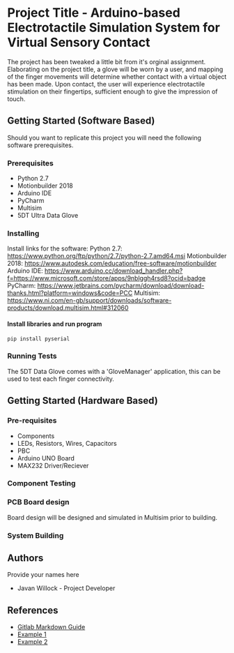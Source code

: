# Project Title - Arduino-based Electrotactile Simulation System for Virtual Sensory Contact

The project has been tweaked a little bit from it's orginal assignment. Elaborating on the project title, a glove will be worn by a user, and mapping of the finger movements will determine whether contact with a virtual object has been made.
Upon contact, the user will experience electrotactile stimulation on their fingertips, sufficient enough to give the impression of touch.


## Getting Started (Software Based)
Should you want to replicate this project you will need the following software prerequisites.

### Prerequisites
* Python 2.7 
* Motionbuilder 2018
* Arduino IDE
* PyCharm
* Multisim
* 5DT Ultra Data Glove

### Installing
Install links for the software:
Python 2.7: https://www.python.org/ftp/python/2.7/python-2.7.amd64.msi
Motionbuilder 2018: https://www.autodesk.com/education/free-software/motionbuilder
Arduino IDE: https://www.arduino.cc/download_handler.php?f=https://www.microsoft.com/store/apps/9nblggh4rsd8?ocid=badge
PyCharm: https://www.jetbrains.com/pycharm/download/download-thanks.html?platform=windows&code=PCC
Multisim: https://www.ni.com/en-gb/support/downloads/software-products/download.multisim.html#312060

#### Install libraries and run program

```
pip install pyserial
```

### Running Tests
The 5DT Data Glove comes with a 'GloveManager' application, this can be used to test each finger connectivity.

## Getting Started (Hardware Based)

### Pre-requisites

* Components
*   LEDs, Resistors, Wires, Capacitors
* PBC
* Arduino UNO Board
* MAX232 Driver/Reciever
 
### Component Testing

### PCB Board design
Board design will be designed and simulated in Multisim prior to building.

### System Building

## Authors
Provide your names here
* Javan Willock - Project Developer

## References
* [Gitlab Markdown Guide](https://docs.gitlab.com/ee/user/markdown.html)
* [Example 1](https://github.com/erasmus-without-paper/ewp-specs-sec-intro/tree/v2.0.2)
* [Example 2](https://github.com/erasmus-without-paper/ewp-specs-architecture/tree/v1.10.0)
